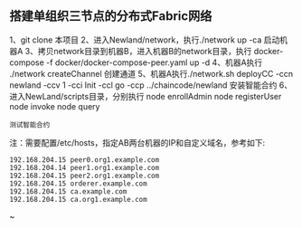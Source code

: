 ## 搭建单组织三节点的分布式Fabric网络
1、git clone 本项目
2、进入Newland/network，执行./network up -ca 启动机器A
3、拷贝network目录到机器B，进入机器B的network目录，执行 docker-compose -f docker/docker-compose-peer.yaml up -d
4、机器A执行 ./network createChannel 创建通道
5、机器A执行./network.sh deployCC -ccn newland -ccv 1 -cci Init -ccl go -ccp ../chaincode/newland  安装智能合约
6、进入NewLand/scripts目录，分别执行
    node enrollAdmin
    node registerUser
    node invoke
    node query

    测试智能合约

注：需要配置/etc/hosts，指定AB两台机器的IP和自定义域名，参考如下:

    192.168.204.15 peer0.org1.example.com
    192.168.204.14 peer1.org1.example.com
    192.168.204.15 peer2.org1.example.com
    192.168.204.15 orderer.example.com
    192.168.204.15 ca.example.com
    192.168.204.15 ca.org1.example.com
~                                       
